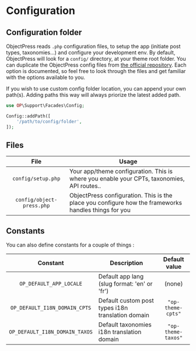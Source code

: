 # Configuration

## Configuration folder

ObjectPress reads `.php` configuration files, to setup the app (initiate post types, taxonomies...) and configure your development env. By default, ObjectPress will look for a `config/` directory, at your theme root folder. You can duplicate the ObjectPress config files from [the official repository](https://gitlab.com/tgeorgel/object-press/-/tree/dev/config). Each option is documented, so feel free to look through the files and get familiar with the options available to you.


If you wish to use custom config folder location, you can append your own path(s). Adding paths this way will always priorize the latest added path.


```php
use OP\Support\Facades\Config;

Config::addPath([
    '/path/to/config/folder',
]);
```

## Files

| File  | Usage
|:---:|---|
| `config/setup.php` | Your app/theme configuration. This is where you enable your CPTs, taxonomies, API routes.. |
| `config/object-press.php` | ObjectPress configuration. This is the place you configure how the frameworks handles things for you |

## Constants

You can also define constants for a couple of things : 

| Constant  | Description  | Default value  |
|:---:|---|:---:|
| `OP_DEFAULT_APP_LOCALE`  | Default app lang (slug format: 'en' or 'fr')  | (none)  |
| `OP_DEFAULT_I18N_DOMAIN_CPTS` | Default custom post types i18n translation domain  |  `"op-theme-cpts"` |
| `OP_DEFAULT_I18N_DOMAIN_TAXOS` | Default taxonomies i18n translation domain  |  `"op-theme-taxos"` |
